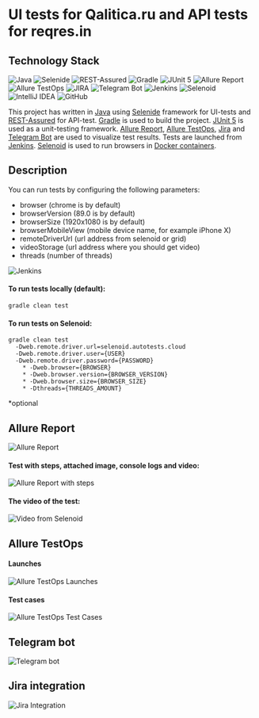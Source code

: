 # UI tests for Qalitica.ru and API tests for reqres.in

## Technology Stack
![](src/test/resources/files/icons/Java.png "Java")
![](src/test/resources/files/icons/Selenide.png "Selenide")
![](src/test/resources/files/icons/Rest-Assured.png "REST-Assured")
![](src/test/resources/files/icons/Gradle.png "Gradle")
![](src/test/resources/files/icons/JUnit5.png "JUnit 5")
![](src/test/resources/files/icons/Allure_Report.png "Allure Report")
![](src/test/resources/files/icons/AllureTestOps.png "Allure TestOps")
![](src/test/resources/files/icons/Jira.png "JIRA")
![](src/test/resources/files/icons/Telegram.png "Telegram Bot")
![](src/test/resources/files/icons/Jenkins.png "Jenkins")
![](src/test/resources/files/icons/Selenoid.png "Selenoid")
![](src/test/resources/files/icons/Intelij_IDEA.png "IntelliJ IDEA")
![](src/test/resources/files/icons/Github.png "GitHub")

This project has written in [Java](https://go.java/) using [Selenide](https://selenide.org/) framework for UI-tests 
and [REST-Assured](https://rest-assured.io/) for API-test. [Gradle](https://gradle.org/) is used to build the project.
[JUnit 5](https://junit.org/junit5/) is used as a unit-testing framework. [Allure Report](http://allure.qatools.ru/), 
[Allure TestOps](https://docs.qameta.io/allure-testops/), [Jira](https://www.atlassian.com/software/jira) and 
[Telegram Bot](https://github.com/qa-guru/allure-notifications) are used to visualize test results. Tests are launched 
from [Jenkins](https://github.com/EIOmelyashchik/qa_guru_final_project/blob/master). [Selenoid](https://aerokube.com/selenoid/) 
is used to run browsers in [Docker containers](https://www.docker.com/resources/what-container).


## Description
You can run tests by configuring the following parameters:
- browser (chrome is by default)
- browserVersion (89.0 is by default)
- browserSize (1920x1080 is by default)
- browserMobileView (mobile device name, for example iPhone X)
- remoteDriverUrl (url address from selenoid or grid)
- videoStorage (url address where you should get video)
- threads (number of threads)

![](src/test/resources/files/jenkins_params.png "Jenkins")

#### To run tests locally (default):
`gradle clean test`

#### To run tests on Selenoid:
```
gradle clean test
  -Dweb.remote.driver.url=selenoid.autotests.cloud
  -Dweb.remote.driver.user={USER}
  -Dweb.remote.driver.password={PASSWORD}
    * -Dweb.browser={BROWSER}
    * -Dweb.browser.version={BROWSER_VERSION}
    * -Dweb.browser.size={BROWSER_SIZE}
    * -Dthreads={THREADS_AMOUNT}
```
*optional

## Allure Report
![](src/test/resources/files/allure_report1.png "Allure Report")

#### Test with steps, attached image, console logs and video:
![](src/test/resources/files/allure_report2.png "Allure Report with steps")

#### The video of the test:
![](src/test/resources/files/video_qalitica.gif "Video from Selenoid")

## Allure TestOps
#### Launches
![](src/test/resources/files/allure_testops1.png "Allure TestOps Launches")

#### Test cases
![](src/test/resources/files/allure_testops2.png "Allure TestOps Test Cases")

## Telegram bot
![](src/test/resources/files/telegram_bot.png "Telegram bot")

## Jira integration
![](src/test/resources/files/Jira.png "Jira Integration")
